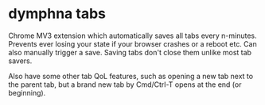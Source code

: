 # dymphna tabs

Chrome MV3 extension which automatically saves all tabs every n-minutes. Prevents ever losing your state if your browser crashes or a reboot etc. Can also manually trigger a save. Saving tabs don't close them unlike most tab savers.


Also have some other tab QoL features, such as opening a new tab next to the parent tab, but a brand new tab by Cmd/Ctrl-T opens at the end (or beginning).
